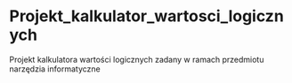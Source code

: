 # Projekt_kalkulator_wartosci_logicznych
 Projekt kalkulatora wartości logicznych zadany w ramach przedmiotu narzędzia informatyczne

